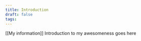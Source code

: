 ```yaml
---
title: Introduction
draft: false
tags:
---
```


[[My information]]
Introduction to my awesomeness goes here
 
